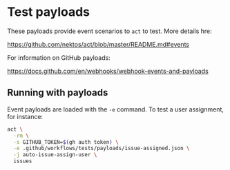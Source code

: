# Test payloads

These payloads provide event scenarios to `act` to test. More details hre:

<https://github.com/nektos/act/blob/master/README.md#events>

For information on GitHub payloads:

<https://docs.github.com/en/webhooks/webhook-events-and-payloads>

## Running with payloads

Event payloads are loaded with the `-e` command. To test a user assignment, for instance:

```sh
act \
  -rm \
  -s GITHUB_TOKEN=$(gh auth token) \
  -e .github/workflows/tests/payloads/issue-assigned.json \
  -j auto-issue-assign-user \
  issues
```

